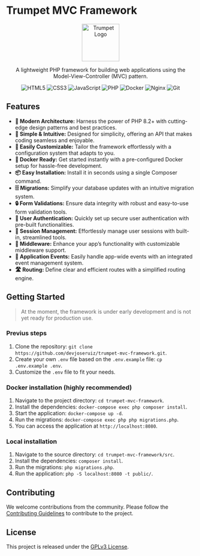 # Trumpet MVC Framework

<div align="center">

<img src="https://raw.githubusercontent.com/devjoseruiz/trumpet-mvc-framework/refs/heads/master/src/public/assets/img/favicon.svg" alt="Trumpet Logo" width="100">

A lightweight PHP framework for building web applications using the Model-View-Controller (MVC) pattern.

![HTML5](https://img.shields.io/badge/html5-%23E34F26.svg?style=for-the-badge&logo=html5&logoColor=white)
![CSS3](https://img.shields.io/badge/css3-%231572B6.svg?style=for-the-badge&logo=css3&logoColor=white)
![JavaScript](https://img.shields.io/badge/javascript-%23323330.svg?style=for-the-badge&logo=javascript&logoColor=%23F7DF1E)
![PHP](https://img.shields.io/badge/php-%23777BB4.svg?style=for-the-badge&logo=php&logoColor=white)
![Docker](https://img.shields.io/badge/docker-%230db7ed.svg?style=for-the-badge&logo=docker&logoColor=white)
![Nginx](https://img.shields.io/badge/nginx-%23009639.svg?style=for-the-badge&logo=nginx&logoColor=white)
![Git](https://img.shields.io/badge/git-%23F05033.svg?style=for-the-badge&logo=git&logoColor=white)

</div>

## Features

- **🚀 Modern Architecture:** Harness the power of PHP 8.2+ with cutting-edge design patterns and best practices.
- **🎯 Simple & Intuitive:** Designed for simplicity, offering an API that makes coding seamless and enjoyable.
- **🔧 Easily Customizable:** Tailor the framework effortlessly with a configuration system that adapts to you.
- **🐳 Docker Ready:** Get started instantly with a pre-configured Docker setup for hassle-free development.
- **📦 Easy Installation:** Install it in seconds using a single Composer command.
- **🗄️ Migrations:** Simplify your database updates with an intuitive migration system.
- **🔒 Form Validations:** Ensure data integrity with robust and easy-to-use form validation tools.
- **👥 User Authentication:** Quickly set up secure user authentication with pre-built functionalities.
- **📡 Session Management:** Effortlessly manage user sessions with built-in, streamlined tools.
- **🔗 Middleware:** Enhance your app’s functionality with customizable middleware support.
- **🎉 Application Events:** Easily handle app-wide events with an integrated event management system.
- **🛣️ Routing:** Define clear and efficient routes with a simplified routing engine.

## Getting Started

> At the moment, the framework is under early development and is not yet ready for production use.

### Previus steps

1. Clone the repository: `git clone https://github.com/devjoseruiz/trumpet-mvc-framework.git`.
2. Create your own `.env` file based on the `.env.example` file: `cp .env.example .env`.
3. Customize the `.env` file to fit your needs.

### Docker installation (highly recommended)

1. Navigate to the project directory: `cd trumpet-mvc-framework`.
2. Install the dependencies: `docker-compose exec php composer install`.
3. Start the application: `docker-compose up -d`.
4. Run the migrations: `docker-compose exec php php migrations.php`.
5. You can access the application at `http://localhost:8080`.

### Local installation

1. Navigate to the source directory: `cd trumpet-mvc-framework/src`.
2. Install the dependencies: `composer install`.
3. Run the migrations: `php migrations.php`.
4. Run the application: `php -S localhost:8080 -t public/`.

## Contributing

We welcome contributions from the community. Please follow the [Contributing Guidelines](https://github.com/devjoseruiz/trumpet-mvc-framework/blob/master/CONTRIBUTING.md) to contribute to the project.

## License

This project is released under the [GPLv3 License](https://github.com/devjoseruiz/trumpet-mvc-framework/blob/master/LICENSE).
